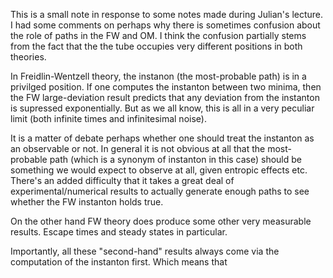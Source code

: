This is a small note in response to some notes made during Julian's lecture. I had some comments on perhaps why there is sometimes confusion about the role of paths in the FW and OM. I think the confusion partially stems from the fact that the the tube occupies very different positions in both theories.

In Freidlin-Wentzell theory, the instanon (the most-probable path) is in a privilged position. If one computes the instanton between two minima, then the FW large-deviation result predicts that any deviation from the instanton is supressed exponentially. But as we all know, this is all in a very peculiar limit (both infinite times and infinitesimal noise).

It is a matter of debate perhaps whether one should treat the instanton as an observable or not. In general it is not obvious at all that the most-probable path (which is a synonym of instanton in this case) should be something we would expect to observe at all, given entropic effects etc. There's an added difficulty that it takes a great deal of experimental/numerical results to actually generate enough paths to see whether the FW instanton holds true.

On the other hand FW theory does produce some other very measurable results. Escape times and steady states in particular.

Importantly, all these "second-hand" results always come via the computation of the instanton first. Which means that 
<!--stackedit_data:
eyJoaXN0b3J5IjpbLTkxNDUwODg5OF19
-->